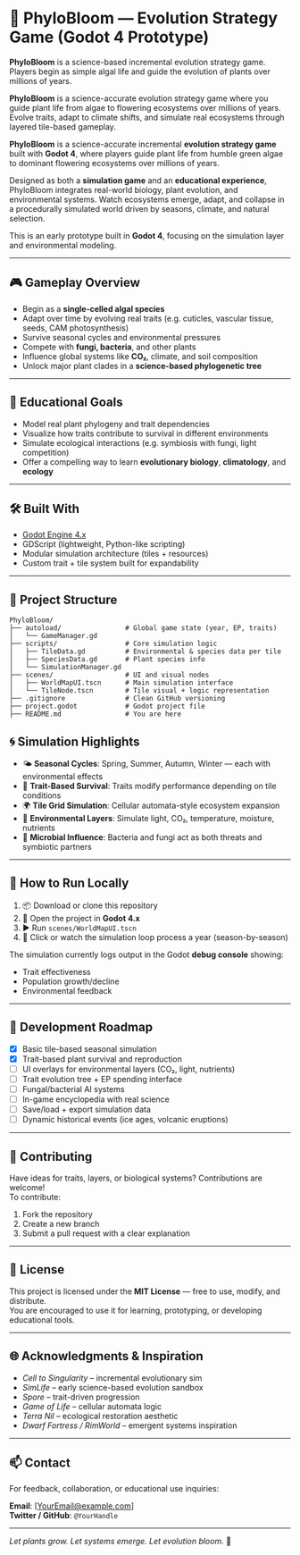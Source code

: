 # 🌱 PhyloBloom — Evolution Strategy Game (Godot 4 Prototype)

**PhyloBloom** is a science-based incremental evolution strategy game. Players begin as simple algal life and guide the evolution of plants over millions of years.

**PhyloBloom** is a science-accurate evolution strategy game where you guide plant life from algae to flowering ecosystems over millions of years. Evolve traits, adapt to climate shifts, and simulate real ecosystems through layered tile-based gameplay.

**PhyloBloom** is a science-accurate incremental **evolution strategy game** built with **Godot 4**, where players guide plant life from humble green algae to dominant flowering ecosystems over millions of years.

Designed as both a **simulation game** and an **educational experience**, PhyloBloom integrates real-world biology, plant evolution, and environmental systems. Watch ecosystems emerge, adapt, and collapse in a procedurally simulated world driven by seasons, climate, and natural selection.

This is an early prototype built in **Godot 4**, focusing on the simulation layer and environmental modeling.

---

## 🎮 Gameplay Overview

- Begin as a **single-celled algal species**
- Adapt over time by evolving real traits (e.g. cuticles, vascular tissue, seeds, CAM photosynthesis)
- Survive seasonal cycles and environmental pressures
- Compete with **fungi, bacteria**, and other plants
- Influence global systems like **CO₂**, climate, and soil composition
- Unlock major plant clades in a **science-based phylogenetic tree**

---

## 🧠 Educational Goals

- Model real plant phylogeny and trait dependencies
- Visualize how traits contribute to survival in different environments
- Simulate ecological interactions (e.g. symbiosis with fungi, light competition)
- Offer a compelling way to learn **evolutionary biology**, **climatology**, and **ecology**

---

## 🛠 Built With

- [Godot Engine 4.x](https://godotengine.org/)
- GDScript (lightweight, Python-like scripting)
- Modular simulation architecture (tiles + resources)
- Custom trait + tile system built for expandability

---

## 📂 Project Structure

```
PhyloBloom/
├── autoload/                # Global game state (year, EP, traits) 
│   └── GameManager.gd
├── scripts/                 # Core simulation logic 
│   ├── TileData.gd          # Environmental & species data per tile 
│   ├── SpeciesData.gd       # Plant species info 
│   └── SimulationManager.gd
├── scenes/                  # UI and visual nodes 
│   ├── WorldMapUI.tscn      # Main simulation interface 
│   └── TileNode.tscn        # Tile visual + logic representation 
├── .gitignore               # Clean GitHub versioning 
├── project.godot            # Godot project file 
├── README.md                # You are here
```

## 🌀 Simulation Highlights

- 🌤 **Seasonal Cycles**: Spring, Summer, Autumn, Winter — each with environmental effects  
- 🧬 **Trait-Based Survival**: Traits modify performance depending on tile conditions  
- 🌍 **Tile Grid Simulation**: Cellular automata-style ecosystem expansion  
- 🔬 **Environmental Layers**: Simulate light, CO₂, temperature, moisture, nutrients  
- 🍄 **Microbial Influence**: Bacteria and fungi act as both threats and symbiotic partners

---

## 🚀 How to Run Locally

1. 📦 Download or clone this repository
2. 🧰 Open the project in **Godot 4.x**
3. ▶️ Run `scenes/WorldMapUI.tscn`
4. 🔁 Click or watch the simulation loop process a year (season-by-season)

The simulation currently logs output in the Godot **debug console** showing:
- Trait effectiveness
- Population growth/decline
- Environmental feedback

---

## 🧪 Development Roadmap

- [x] Basic tile-based seasonal simulation
- [x] Trait-based plant survival and reproduction
- [ ] UI overlays for environmental layers (CO₂, light, nutrients)
- [ ] Trait evolution tree + EP spending interface
- [ ] Fungal/bacterial AI systems
- [ ] In-game encyclopedia with real science
- [ ] Save/load + export simulation data
- [ ] Dynamic historical events (ice ages, volcanic eruptions)

---

## 👥 Contributing

Have ideas for traits, layers, or biological systems? Contributions are welcome!  
To contribute:

1. Fork the repository
2. Create a new branch
3. Submit a pull request with a clear explanation

---

## 🧾 License

This project is licensed under the **MIT License** — free to use, modify, and distribute.  
You are encouraged to use it for learning, prototyping, or developing educational tools.

---

## 🌐 Acknowledgments & Inspiration

- *Cell to Singularity* – incremental evolutionary sim  
- *SimLife* – early science-based evolution sandbox  
- *Spore* – trait-driven progression  
- *Game of Life* – cellular automata logic  
- *Terra Nil* – ecological restoration aesthetic  
- *Dwarf Fortress / RimWorld* – emergent systems inspiration

---

## 📫 Contact

For feedback, collaboration, or educational use inquiries:

**Email**: [YourEmail@example.com]  
**Twitter / GitHub**: `@YourHandle`

---

*Let plants grow. Let systems emerge. Let evolution bloom.* 🌱


